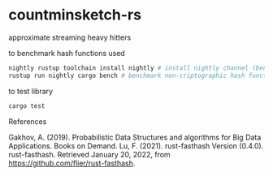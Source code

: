 # countminsketch-rs

approximate streaming heavy hitters

to benchmark hash functions used
```bash
nightly rustup toolchain install nightly # install nightly channel (benches only come with non stable channel)
rustup run nightly cargo bench # benchmark non-criptographic hash functions used
```

to test library
```bash
cargo test
```




References

Gakhov, A. (2019). Probabilistic Data Structures and algorithms for Big Data Applications. Books on Demand.
Lu, F. (2021). rust-fasthash Version (0.4.0). rust-fasthash. Retrieved January 20, 2022, from https://github.com/flier/rust-fasthash. 
